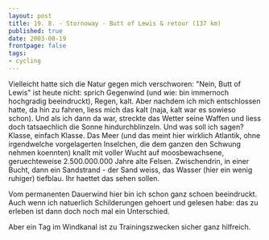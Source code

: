 ```yaml
---
layout: post
title: 19. 8. - Stornoway - Butt of Lewis & retour (137 km)
published: true
date: 2003-08-19
frontpage: false 
tags:
- cycling
---
```


Vielleicht hatte sich die Natur gegen mich verschworen: "Nein, Butt of Lewis" ist heute nicht: sprich Gegenwind (und wie: bin immernoch hochgradig beeindruckt), Regen, kalt. Aber nachdem ich mich entschlossen hatte, da hin zu fahren, liess mich das kalt (naja, kalt war es sowieso schon). Und als ich dann da war, streckte das Wetter seine Waffen und liess doch tatsaechlich die Sonne hindurchblinzeln. Und was soll ich sagen? Klasse, einfach Klasse. Das Meer (und das meint hier wirklich Atlantik, ohne irgendwelche vorgelagerten Inselchen, die dem ganzen den Schwung nehmen koennten) knallt mit voller Wucht auf moosbewachsene, geruechteweise 2.500.000.000 Jahre alte Felsen. Zwischendrin, in einer Bucht, dann ein Sandstrand - der Sand weiss, das Wasser (hier ein wenig ruhiger) tiefblau. Ihr haettet das sehen sollen.

Vom permanenten Dauerwind hier bin ich schon ganz schoen beeindruckt. Auch wenn ich natuerlich Schilderungen gehoert und gelesen habe: das zu erleben ist dann doch noch mal ein Unterschied.

Aber ein Tag im Windkanal ist zu Trainingszwecken sicher ganz hilfreich.
